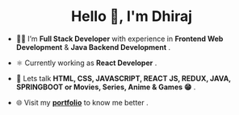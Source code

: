 <h1 align="center">Hello 👋, I'm Dhiraj</h2>

- 🧑‍💻 I’m **Full Stack Developer** with experience in **Frontend Web Development** & **Java Backend Development** .

- ⚛️ Currently working as **React Developer** .

- 💬 Lets talk **HTML, CSS, JAVASCRIPT, REACT JS, REDUX, JAVA, SPRINGBOOT or Movies, Series, Anime & Games 😁** .

- 🌐 Visit my **[portfolio](https://portfolio-dhirajb7.vercel.app/)** to know me better .
